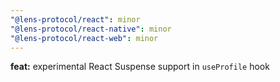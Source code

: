```yaml
---
"@lens-protocol/react": minor
"@lens-protocol/react-native": minor
"@lens-protocol/react-web": minor
---
```


**feat:** experimental React Suspense support in `useProfile` hook
